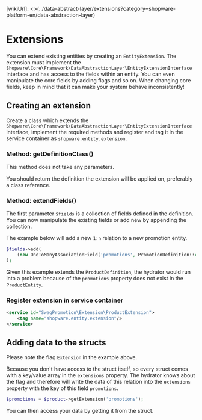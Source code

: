 [wikiUrl]: <>(../data-abstract-layer/extensions?category=shopware-platform-en/data-abstraction-layer)

# Extensions

You can extend existing entities by creating an `EntityExtension`. The extension must implement the
`Shopware\Core\Framework\DataAbstractionLayer\EntityExtensionInterface` interface and has access to the fields within an entity. You can even manipulate the core fields
by adding flags and so on. When changing core fields, keep in mind that it can make your system behave inconsistently!

## Creating an extension

Create a class which extends the `Shopware\Core\Framework\DataAbstractionLayer\EntityExtensionInterface` interface, implement
the required methods and register and tag it in the service container as `shopware.entity.extension`.

### Method: getDefinitionClass()

This method does not take any parameters.

You should return the definition the extension will be applied on, preferably a class reference.

### Method: extendFields()

The first parameter `$fields` is a collection of fields defined in the definition. You can now manipulate the
existing fields or add new by appending the collection.

The example below will add a new `1:n` relation to a new promotion entity.

```php
$fields->add(
    (new OneToManyAssociationField('promotions', PromotionDefinition::class, 'product_id', true))->addFlags(new Extension())
);
```

Given this example extends the `ProductDefinition`, the hydrator would run into a problem because of the
`promotions` property does not exist in the `ProductEntity`.

### Register extension in service container

```xml
<service id="SwagPromotion\Extension\ProductExtension">
    <tag name="shopware.entity.extension"/>
</service>
```

## Adding data to the structs

Please note the flag `Extension` in the example above.

Because you don't have access to the struct itself, so every struct comes with a key/value array in the
`extensions` property. The hydrator knows about the flag and therefore will write the data of this relation into
the `extensions` property with the key of this field `promotions`.

```php
$promotions = $product->getExtension('promotions');
```

You can then access your data by getting it from the struct.
